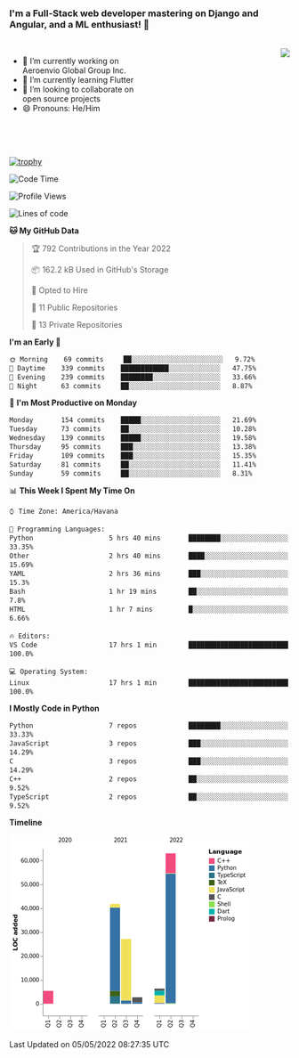 ### I'm a Full-Stack web developer mastering on Django and Angular, and a ML enthusiast!  👋

<br/>

<img align="right" height="250"  src="https://media1.giphy.com/media/qgQUggAC3Pfv687qPC/giphy.gif?cid=ecf05e470ttfxgsj072btembitu1zn4ti3t3cdyg4jo5b3by&rid=giphy.gif&ct=g" />

 <div style="width:50%">
    <ul>
      <li>🔭 I’m currently working on Aeroenvio Global Group Inc.</li>
      <li>🌱 I’m currently learning Flutter</li>
      <li>👯 I’m looking to collaborate on open source projects</li>
      <li>😄 Pronouns: He/Him</li>
<!--       <li>⚡ Fun fact: I started my first professional project for a company as web dev without knowing any JS </li> -->
    </ul>
  </div>
  
<br/><br/><br/>

[![trophy](https://github-profile-trophy.vercel.app/?username=dfg-98&row=3&column=3&theme=monokai)](https://github.com/ryo-ma/github-profile-trophy)


<!--START_SECTION:waka-->
![Code Time](http://img.shields.io/badge/Code%20Time-175%20hrs%2036%20mins-blue)

![Profile Views](http://img.shields.io/badge/Profile%20Views-2-blue)

![Lines of code](https://img.shields.io/badge/From%20Hello%20World%20I%27ve%20Written-146%20Thousand%20lines%20of%20code-blue)

**🐱 My GitHub Data** 

> 🏆 792 Contributions in the Year 2022
 > 
> 📦 162.2 kB Used in GitHub's Storage 
 > 
> 💼 Opted to Hire
 > 
> 📜 11 Public Repositories 
 > 
> 🔑 13 Private Repositories  
 > 
**I'm an Early 🐤** 

```text
🌞 Morning    69 commits     ██░░░░░░░░░░░░░░░░░░░░░░░   9.72% 
🌆 Daytime    339 commits    ████████████░░░░░░░░░░░░░   47.75% 
🌃 Evening    239 commits    ████████░░░░░░░░░░░░░░░░░   33.66% 
🌙 Night      63 commits     ██░░░░░░░░░░░░░░░░░░░░░░░   8.87%

```
📅 **I'm Most Productive on Monday** 

```text
Monday       154 commits    █████░░░░░░░░░░░░░░░░░░░░   21.69% 
Tuesday      73 commits     ██░░░░░░░░░░░░░░░░░░░░░░░   10.28% 
Wednesday    139 commits    █████░░░░░░░░░░░░░░░░░░░░   19.58% 
Thursday     95 commits     ███░░░░░░░░░░░░░░░░░░░░░░   13.38% 
Friday       109 commits    ███░░░░░░░░░░░░░░░░░░░░░░   15.35% 
Saturday     81 commits     ██░░░░░░░░░░░░░░░░░░░░░░░   11.41% 
Sunday       59 commits     ██░░░░░░░░░░░░░░░░░░░░░░░   8.31%

```


📊 **This Week I Spent My Time On** 

```text
⌚︎ Time Zone: America/Havana

💬 Programming Languages: 
Python                   5 hrs 40 mins       ████████░░░░░░░░░░░░░░░░░   33.35% 
Other                    2 hrs 40 mins       ████░░░░░░░░░░░░░░░░░░░░░   15.69% 
YAML                     2 hrs 36 mins       ███░░░░░░░░░░░░░░░░░░░░░░   15.3% 
Bash                     1 hr 19 mins        ██░░░░░░░░░░░░░░░░░░░░░░░   7.8% 
HTML                     1 hr 7 mins         █░░░░░░░░░░░░░░░░░░░░░░░░   6.66%

🔥 Editors: 
VS Code                  17 hrs 1 min        █████████████████████████   100.0%

💻 Operating System: 
Linux                    17 hrs 1 min        █████████████████████████   100.0%

```

**I Mostly Code in Python** 

```text
Python                   7 repos             ████████░░░░░░░░░░░░░░░░░   33.33% 
JavaScript               3 repos             ███░░░░░░░░░░░░░░░░░░░░░░   14.29% 
C                        3 repos             ███░░░░░░░░░░░░░░░░░░░░░░   14.29% 
C++                      2 repos             ██░░░░░░░░░░░░░░░░░░░░░░░   9.52% 
TypeScript               2 repos             ██░░░░░░░░░░░░░░░░░░░░░░░   9.52%

```


**Timeline**

![Chart not found](https://raw.githubusercontent.com/dfg-98/dfg-98/main/charts/bar_graph.png) 


 Last Updated on 05/05/2022 08:27:35 UTC
<!--END_SECTION:waka-->
